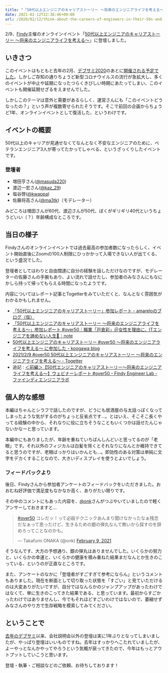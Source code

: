 ```yaml
---
title: "「50代以上エンジニアのキャリアストーリー 〜将来のエンジニアライフを考える〜」に登壇した #over50"
date: 2021-02-12T22:36:46+09:00
url: /2020/02/12/think-about-the-careers-of-engineers-in-their-50s-and-above
---
```


2/9、[Findy](https://findy-code.io/)主催のオンラインイベント「[50代以上エンジニアのキャリアストーリー 〜将来のエンジニアライフを考える〜](https://findy.connpass.com/event/201915/)」に登壇しました。

## いきさつ

このイベントはもともと去年の2月、[デブサミ2020](https://event.shoeisha.jp/devsumi/20200213)のあとに[開催される予定でした](https://findy.connpass.com/event/164206/)。しかしご存知の通りちょうど新型コロナウイルスの流行が急拡大し、多くのイベントが中止や延期になったつらくきびしい時期にあたってしまい、このイベントも開催延期せざるをえませんでした。

しかしこのテーマは意外と需要があるらしく、運営さんにも「このイベントどうなったの？」という声が複数寄せられたそうです。そこで前回の企画からちょうど1年、オンラインイベントとして復活した、というわけです。

## イベントの概要

50代以上のキャリアが見通せなくてなんとなく不安なエンジニアのために、ベテランエンジニア3人が寄ってたかってしゃべる、というざっくりしたイベントです。

### 登壇者

- 増田亨さん([@masuda220](https://twitter.com/masuda220))
- 渡辺一宏さん([@kaz_29](https://twitter.com/kaz_29))
- 塩谷啓([@kwappa](https://twitter.com/kwappa))
- 佐藤将高さん([@ma3tk](https://twitter.com/ma3tk))（モデレーター）

みどころは増田さんが60代、渡辺さんが50代、ぼくがギリギリ40代というちょうどいい（？）年齢構成なところです。

## 当日の様子

Findyさんのオンラインイベントでは過去最高の参加者数になったらしく、イベント開始直後にZoomの100人制限にひっかかって入場できない人が出てくる、という盛況でした。

登壇者としてはわりと自由闊達に自分の経験を話しただけなのですが、モデレーターの佐藤さんの手腕もあり、よい流れで話せたし、参加者のみなさんにもなにかしら持って帰ってもらえる時間になったようです。

内容についてはレポート記事とTogetterをみていただくと、なんとなく雰囲気がわかるかもしれません。

- [「50代以上エンジニアのキャリアストーリー」参加レポート - amareloのブログ（仮）](https://amarelo24.hatenablog.com/entry/2021/02/10/091154)
- [「50代以上エンジニアのキャリアストーリー 〜将来のエンジニアライフを考える〜」参加レポート #over50｜職業「戸倉彩」＠女性を理由に、ITエンジニアを諦めない人生🥑｜note](https://note.com/ayatokura/n/n4c1b16ee3e36)
- [50代以上エンジニアのキャリアストーリー #over50 〜将来のエンジニアライフを考える〜 に参加した - koogawa blog](https://koogawa.hateblo.jp/entry/2021/02/10/004149)
- [2021/2/9 #over50 50代以上エンジニアのキャリアストーリー 〜将来のエンジニアライフを考える〜 - Togetter](https://togetter.com/li/1665448)
- 追記 : [＜前編＞【50代エンジニアのキャリアストーリー～将来のエンジニアライフを考える～】ウェビナーレポート \#over50 \- Findy Engineer Lab \- ファインディエンジニアラボ](https://engineer-lab.findy-code.io/over50-1)

## 個人的な感想

本編はちゃんとシラフで話したのですが、どうにも居酒屋の与太話っぽくなってしまったような気がするのがちょっと反省点です…。とはいえ、そこそこ長くやってる経験の中から、それなりに役に立ちそうなこともいくつかは話せたんじゃないかなーと思っています。

本編中にもありましたが、年齢を重ねていちばんしんどいと思ってるのが「老眼」です。それ以外のフィジカルは白髪を除くとそれなりになんとか維持できてると思うのですが、老眼ばっかりはいかんとも…。即効性のある対策は単純に文字をデカくすることなので、大きいディスプレイを使うとよいでしょう。

### フィードバックより

後日、Findyさんから参加者アンケートのフィードバックをいただきました。おおむね好評価で満足度もなかなか高く、ありがたい限りです。

その中のコメントにもあった内容を、[@onk](https://twitter.com/onk)さんがつぶやいていましたので軽くアンサーしておきますと…

<blockquote class="twitter-tweet"><p lang="ja" dir="ltr"><a href="https://twitter.com/hashtag/over50?src=hash&amp;ref_src=twsrc%5Etfw">#over50</a> コレだッ！って必殺テクニックあんまり聞けなかったなぁ残念だなぁって思ったけど、生きるための銀の弾丸なんて無いから探すのを辞めろってことなのかも。</p>&mdash; Takafumi ONAKA (@onk) <a href="https://twitter.com/onk/status/1359108565286354945?ref_src=twsrc%5Etfw">February 9, 2021</a></blockquote> <script async src="https://platform.twitter.com/widgets.js" charset="utf-8"></script>

そうなんです、大方の予想通り、銀の弾丸はありませんでした。いくらかの努力と、いくらかの幸運と、いくらかの健康を積み重ねた結果まだなんとか生きのこっている、というのが正直なところです。

また、アンケートのなかに「登壇者がすごすぎて参考にならん」というコメントもありました。現在を断面として切り取った状態を「すごい」と見ていただけるのは大変ありがたいですが、自分ではなんらかのジャンプアップがあったわけではなくて、単に生きのこってきた結果である、と思っています。最初からすごかったわけではありませんし、今でもそれほどすごいわけではないので、萎縮せずみなさんのやり方で生存戦略を模索してみてください。

## ということで

[去年のデブサミ](https://dev.classmethod.jp/articles/devsumi-2020-13-6-c-kwappa/)以来、会社説明会以外の登壇は実に1年ぶりとなってしまいましたが、やっぱり登壇はいいものですね。去年はすっかりへこたれていましたが、よーやっとなんかやってやろうという気概が戻ってきたので、今年はもっとアウトプットしていこうと思います。

登壇・執筆・ご相談などのご依頼、お待ちしております！
